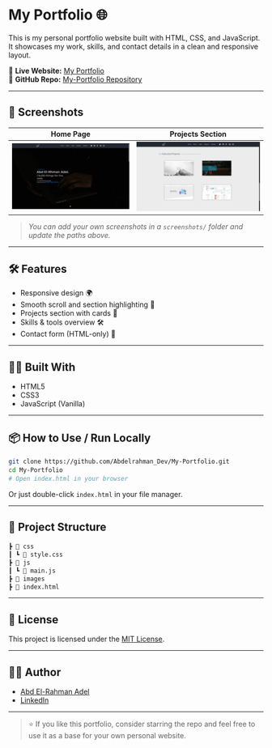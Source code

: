 # My Portfolio 🌐

This is my personal portfolio website built with HTML, CSS, and JavaScript.  
It showcases my work, skills, and contact details in a clean and responsive layout.

🔗 **Live Website:** [My Portfolio](https://abd-el-rahman-adel-dev.github.io/My-Portfolio/)  
📁 **GitHub Repo:** [My-Portfolio Repository](https://github.com/abd-el-rahman-adel-dev/My-Portfolio)

---

## 📸 Screenshots

| Home Page | Projects Section |
|-----------|------------------|
| ![Home](./home.png) | ![Projects](./projects.png) |

> *You can add your own screenshots in a `screenshots/` folder and update the paths above.*

---

## 🛠️ Features

- Responsive design 🌍
- Smooth scroll and section highlighting 🎯
- Projects section with cards 📁
- Skills & tools overview 🛠️
- Contact form (HTML-only) 📩

---

## 🧑‍💻 Built With

- HTML5
- CSS3
- JavaScript (Vanilla)

---

## 📦 How to Use / Run Locally

```bash
git clone https://github.com/Abdelrahman_Dev/My-Portfolio.git
cd My-Portfolio
# Open index.html in your browser
```

Or just double-click `index.html` in your file manager.

---

## 📁 Project Structure

```📦 My-Portfolio
┣ 📂 css
┃ ┗ 📜 style.css
┣ 📂 js
┃ ┗ 📜 main.js
┣ 📂 images
┣ 📜 index.html

```

---

## 📄 License

This project is licensed under the [MIT License](./LICENSE).

---

## 🙋‍♂️ Author

- [Abd El-Rahman Adel](https://github.com/abd-el-rahman-adel-dev)
- [LinkedIn](https://www.linkedin.com/in/abdelrahman-adel-webdev)

---

> ⭐ If you like this portfolio, consider starring the repo and feel free to use it as a base for your own personal website.
